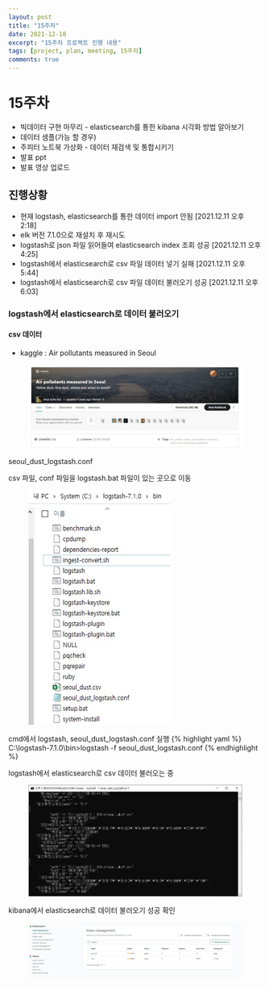 ```yaml
---
layout: post
title: "15주차"
date: 2021-12-10
excerpt: "15주차 프로젝트 진행 내용"
tags: [project, plan, meeting, 15주차]
comments: true
---
```


# 15주차
* 빅데이터 구현 마무리 - elasticsearch를 통한 kibana 시각화 방법 알아보기
* 데이터 샘플(가능 할 경우)
* 주피터 노트북 가상화 - 데이터 재검색 및 통합시키기
* 발표 ppt
* 발표 영상 업로드

## 진행상황
* 현재 logstash, elasticsearch를 통한 데이터 import 안됨 [2021.12.11 오후 2:18]
* elk 버전 7.1.0으로 재설치 후 재시도
* logstash로 json 파일 읽어들여 elasticsearch index 조회 성공 [2021.12.11 오후 4:25]
* logstash에서 elasticsearch로 csv 파일 데이터 넣기 실패 [2021.12.11 오후 5:44]
* logstash에서 elasticsearch로 csv 파일 데이터 불러오기 성공 [2021.12.11 오후 6:03]

### logstash에서 elasticsearch로 데이터 불러오기
#### csv 데이터
* kaggle : Air pollutants measured in Seoul

<figure>
	<img src="/assets/img/post/kaggle_dust_file.jpg">
</figure>

seoul_dust_logstash.conf
<script src="https://gist.github.com/riri0602/1a0dbfc510f1efd2a887b5a3eeaa6191.js"></script>

csv 파일, conf 파일을 logstash.bat 파일이 있는 곳으로 이동
<figure>
	<img src="/assets/img/post/file_위치.jpg">
</figure>

cmd에서 logstash, seoul_dust_logstash.conf 실행
{% highlight yaml %}
C:\logstash-7.1.0\bin>logstash -f seoul_dust_logstash.conf
{% endhighlight %}

logstash에서 elasticsearch로 csv 데이터 불러오는 중
<figure>
	<img src="/assets/img/post/logstash_elasticsearch_upload.jpg">
</figure>

kibana에서 elasticsearch로 데이터 불러오기 성공 확인
<figure>
	<img src="/assets/img/post/elasticsearch_data.jpg">
</figure>
